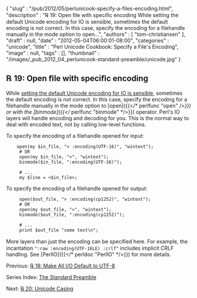 {
   "slug" : "/pub/2012/05/perlunicook-specify-a-files-encoding.html",
   "description" : "℞ 19: Open ﬁle with speciﬁc encoding While setting the default Unicode encoding for IO is sensible, sometimes the default encoding is not correct. In this case, specify the encoding for a filehandle manually in the mode option to open...",
   "authors" : [
      "tom-christiansen"
   ],
   "draft" : null,
   "date" : "2012-05-04T06:00:01-08:00",
   "categories" : "unicode",
   "title" : "Perl Unicode Cookbook: Specify a File's Encoding",
   "image" : null,
   "tags" : [],
   "thumbnail" : "/images/_pub_2012_04_perlunicook-standard-preamble/unicode.jpg"
}



℞ 19: Open ﬁle with speciﬁc encoding
------------------------------------

While [setting the default Unicode encoding for IO is sensible](/pub/2012/05/perlunicook-make-file-io-default-to-utf-8.html), sometimes the default encoding is not correct. In this case, specify the encoding for a filehandle manually in the mode option to [open]({{</* perlfunc "open" */>}}) or with the [binmode]({{</* perlfunc "binmode" */>}}) operator. Perl's IO layers will handle encoding and decoding for you. This is the normal way to deal with encoded text, not by calling low-level functions.

To specify the encoding of a filehandle opened for input:

        open(my $in_file, "< :encoding(UTF-16)", "wintext");
         # OR
         open(my $in_file, "<", "wintext");
         binmode($in_file, ":encoding(UTF-16)");

         # ...
         my $line = <$in_file>;

To specify the encoding of a filehandle opened for output:

         open($out_file, "> :encoding(cp1252)", "wintext");
         # OR
         open(my $out_file, ">", "wintext");
         binmode($out_file, ":encoding(cp1252)");

         # ...
         print $out_file "some text\n";

More layers than just the encoding can be speciﬁed here. For example, the incantation `":raw :encoding(UTF-16LE) :crlf"` includes implicit CRLF handling. See [PerlIO]({{</* perldoc "PerlIO" */>}}) for more details.

Previous: [℞ 18: Make All I/O Default to UTF-8](/pub/2012/05/perlunicook-make-all-io-default-to-utf-8.html)

Series Index: [The Standard Preamble](/pub/2012/04/perlunicook-standard-preamble.html)

Next: [℞ 20: Unicode Casing](/pub/2012/05/perl-unicook-unicode-casing.html)
